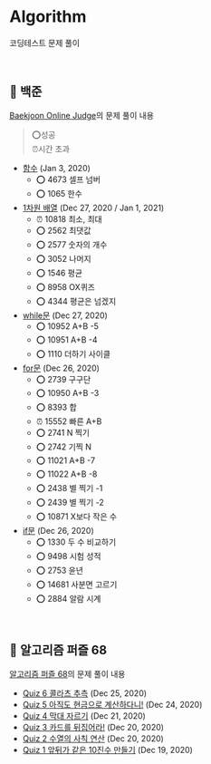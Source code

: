 # Algorithm
코딩테스트 문제 풀이

<br>

## 📁 백준
[Baekjoon Online Judge](https://www.acmicpc.net)의 문제 풀이 내용
> ⭕️성공<br>
⏰시간 초과

- [함수](https://github.com/eeeesong/Algorithm/blob/master/백준/백준%20코딩테스트.playground/Pages/함수.xcplaygroundpage/Contents.swift) (Jan 3, 2020)
  * ⭕️ 4673 셀프 넘버
  * ⭕️ 1065 한수
- [1차원 배열](https://github.com/eeeesong/Algorithm/blob/master/백준/백준%20코딩테스트.playground/Pages/1차원%20배열.xcplaygroundpage/Contents.swift) (Dec 27, 2020 / Jan 1, 2021)
  * ⏰ 10818 최소, 최대
  * ⭕️ 2562 최댓값
  * ⭕️ 2577 숫자의 개수
  * ⭕️ 3052 나머지
  * ⭕️ 1546 평균
  * ⭕️ 8958 OX퀴즈
  * ⭕️ 4344 평균은 넘겠지
- [while문](https://github.com/eeeesong/Algorithm/blob/master/백준/백준%20코딩테스트.playground/Pages/while문.xcplaygroundpage/Contents.swift) (Dec 27, 2020)
  * ⭕️ 10952 A+B -5
  * ⭕️ 10951 A+B -4 
  * ⭕️ 1110 더하기 사이클 
- [for문](https://github.com/eeeesong/Algorithm/blob/master/백준/백준%20코딩테스트.playground/Pages/for문.xcplaygroundpage/Contents.swift) (Dec 26, 2020)
  * ⭕️ 2739 구구단
  * ⭕️ 10950 A+B -3 
  * ⭕️ 8393 합 
  * ⏰ 15552 빠른 A+B
  * ⭕️ 2741 N 찍기 
  * ⭕️ 2742 기찍 N 
  * ⭕️ 11021 A+B -7 
  * ⭕️ 11022 A+B -8  
  * ⭕️ 2438 별 찍기 -1 
  * ⭕️ 2439 별 찍기 -2
  * ⭕️ 10871 X보다 작은 수
- [if문](https://github.com/eeeesong/Algorithm/blob/master/백준/백준%20코딩테스트.playground/Pages/if문.xcplaygroundpage/Contents.swift) (Dec 26, 2020)
  * ⭕️ 1330 두 수 비교하기
  * ⭕️ 9498 시험 성적  
  * ⭕️ 2753 윤년
  * ⭕️ 14681 사분면 고르기
  * ⭕️ 2884 알람 시계
<br>

## 📁 알고리즘 퍼즐 68
[알고리즘 퍼즐 68](http://www.kyobobook.co.kr/product/detailViewKor.laf?mallGb=KOR&ejkGb=KOR&barcode=9788965402527&orderClick=LA6)의 문제 풀이 내용<br>
- [Quiz 6 콜라츠 추측](https://github.com/eeeesong/Algorithm/blob/master/알고리즘%20퍼즐%2068/Quiz06.md) (Dec 25, 2020)
- [Quiz 5 아직도 현금으로 계산하다니!](https://github.com/eeeesong/Algorithm/blob/master/알고리즘%20퍼즐%2068/Quiz05.md) (Dec 24, 2020)
- [Quiz 4 막대 자르기](https://github.com/eeeesong/Algorithm/blob/master/알고리즘%20퍼즐%2068/Quiz04.md) (Dec 21, 2020)
- [Quiz 3 카드를 뒤집어라!](https://github.com/eeeesong/Algorithm/blob/master/알고리즘%20퍼즐%2068/Quiz03.md) (Dec 20, 2020)
- [Quiz 2 수열의 사칙 연산](https://github.com/eeeesong/Algorithm/blob/master/알고리즘%20퍼즐%2068/Quiz02.md) (Dec 20, 2020)
- [Quiz 1 앞뒤가 같은 10진수 만들기](https://github.com/eeeesong/algorithm/blob/master/알고리즘%20퍼즐%2068/Quiz01.md) (Dec 19, 2020)
